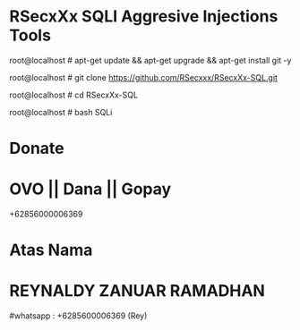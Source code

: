 # RSecxXx SQLI Aggresive Injections Tools

root@localhost # apt-get update && apt-get upgrade && apt-get install git -y

root@localhost # git clone https://github.com/RSecxxx/RSecxXx-SQL.git

root@localhost # cd RSecxXx-SQL

root@localhost # bash SQLi

# Donate

# OVO || Dana || Gopay

+62856000006369

# Atas Nama

# REYNALDY ZANUAR RAMADHAN

#whatsapp : +6285600006369 (Rey)
